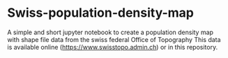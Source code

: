 # Swiss-population-density-map

A simple and short jupyter notebook to create a population density map with shape file data from the swiss federal Office of Topography
This data is available online (https://www.swisstopo.admin.ch) or in this repository.

